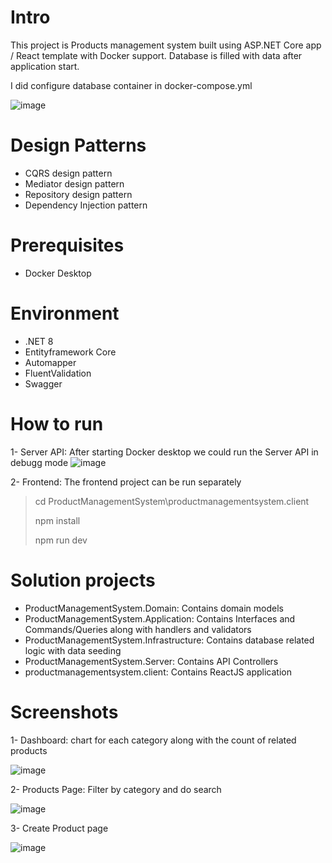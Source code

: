# Intro 
This project is Products management system built using ASP.NET Core app / React template with Docker support.
Database is filled with data after application start.

I did configure database container in docker-compose.yml 

![image](https://github.com/Taha-Seddik/ProductsManagementSPA/assets/16271638/a3637fc7-f64a-4708-85da-55e21d9c6dd2)

# Design Patterns
- CQRS design pattern
- Mediator design pattern
- Repository design pattern
- Dependency Injection pattern

# Prerequisites
- Docker Desktop

# Environment 
- .NET 8
- Entityframework Core
- Automapper
- FluentValidation
- Swagger

# How to run
1- Server API:
After starting Docker desktop we could run the Server API in debugg mode
![image](https://github.com/Taha-Seddik/ProductsManagementSPA/assets/16271638/c6d49822-4aa4-4e98-bb77-b6f2f96b4597)

2- Frontend:
The frontend project can be run separately 
> cd ProductManagementSystem\productmanagementsystem.client
> 
> npm install
> 
> npm run dev

# Solution projects 
- ProductManagementSystem.Domain: Contains domain models
- ProductManagementSystem.Application: Contains Interfaces and Commands/Queries along with handlers and validators
- ProductManagementSystem.Infrastructure: Contains database related logic with data seeding
- ProductManagementSystem.Server: Contains API Controllers
- productmanagementsystem.client: Contains ReactJS application

# Screenshots 

1- Dashboard: chart for each category along with the count of related products

![image](https://github.com/Taha-Seddik/ProductsManagementSPA/assets/16271638/2969a918-ac36-4bc4-9df3-15aeb7309162)

2- Products Page: Filter by category and do search 

![image](https://github.com/Taha-Seddik/ProductsManagementSPA/assets/16271638/75b30c2e-6b9d-4584-9720-0efcbf229d14)

3- Create Product page

![image](https://github.com/Taha-Seddik/ProductsManagementSPA/assets/16271638/2f0785d0-794e-4a41-99eb-d780946042cf)
